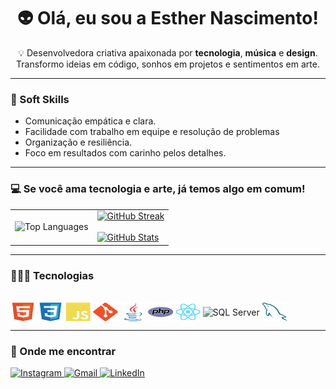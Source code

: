 <h1 align="center">👽 Olá, eu sou a Esther Nascimento!</h1>

<p align="center">
  💡 Desenvolvedora criativa apaixonada por <strong>tecnologia</strong>, <strong>música</strong> e <strong>design</strong>.<br>
   Transformo ideias em código, sonhos em projetos e sentimentos em arte.
</p>

---

### 💬 Soft Skills

- Comunicação empática e clara.
- Facilidade com trabalho em equipe e resolução de problemas  
- Organização e resiliência.  
- Foco em resultados com carinho pelos detalhes.

---

### 💻 Se você ama tecnologia e arte, já temos algo em comum!

<table>
  <tr>
    <td>
      <img src="https://github-readme-stats.vercel.app/api/top-langs/?username=esthernascimento&theme=radical&layout=donut-vertical&count_private=true&langs_count=8" alt="Top Languages"/>
    </td>
    <td>
      <a href="https://github.com/esthernascimento">
        <img src="https://github-readme-streak-stats.herokuapp.com/?user=esthernascimento&theme=radical&hide_border=true" alt="GitHub Streak"/>
      </a><br><br>
      <a href="https://github.com/esthernascimento">
        <img src="https://github-readme-stats.vercel.app/api?username=esthernascimento&show_icons=true&theme=radical&include_all_commits=true&count_private=true&hide_border=true&border_radius=16" alt="GitHub Stats"/>
      </a>
    </td>
  </tr>
</table>

---

### 👩🏻‍💻 Tecnologias

<div style="display: inline_block"><br>
  <img align="center" alt="HTML" height="30" width="40" src="https://raw.githubusercontent.com/devicons/devicon/master/icons/html5/html5-original.svg">
  <img align="center" alt="CSS" height="30" width="40" src="https://raw.githubusercontent.com/devicons/devicon/master/icons/css3/css3-original.svg">
  <img align="center" alt="JavaScript" height="30" width="40" src="https://raw.githubusercontent.com/devicons/devicon/master/icons/javascript/javascript-plain.svg">
  <img align="center" alt="Git" height="30" width="40" src="https://raw.githubusercontent.com/devicons/devicon/master/icons/git/git-plain.svg">
  <img align="center" alt="Java" height="30" width="40" src="https://raw.githubusercontent.com/devicons/devicon/master/icons/java/java-original.svg">
  <img align="center" alt="PHP" height="30" width="40" src="https://raw.githubusercontent.com/devicons/devicon/master/icons/php/php-original.svg">
  <img align="center" alt="React" height="30" width="40" src="https://raw.githubusercontent.com/devicons/devicon/master/icons/react/react-original.svg">
  <img align="center" alt="SQL Server" height="30" width="40" src="https://cdn.jsdelivr.net/gh/devicons/devicon/icons/microsoftsqlserver/microsoftsqlserver-plain.svg">
  <img align="center" alt="MySQL" height="30" width="40" src="https://raw.githubusercontent.com/devicons/devicon/master/icons/mysql/mysql-original.svg">


</div>

---

### 🪩 Onde me encontrar

<div>
  <a href="https://www.instagram.com/esthernascimentooficial/" target="_blank">
    <img src="https://img.shields.io/badge/-Instagram-%23e1306c?style=for-the-badge&logo=instagram&logoColor=white" alt="Instagram">
  </a>
  <a href="mailto:esthersolzinhacarambola@gmail.com" target="_blank">
    <img src="https://img.shields.io/badge/Gmail-%234caf50?style=for-the-badge&logo=gmail&logoColor=white" alt="Gmail">
  </a>
  <a href="https://www.linkedin.com/in/esthernascimentooficial" target="_blank">
    <img src="https://img.shields.io/badge/LinkedIn-%237b2cbf?style=for-the-badge&logo=linkedin&logoColor=white" alt="LinkedIn">
  </a>
</div>
